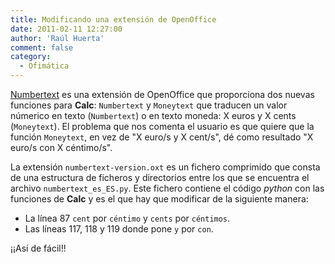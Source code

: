 ```yaml
---
title: Modificando una extensión de OpenOffice
date: 2011-02-11 12:27:00
author: 'Raúl Huerta'
comment: false
category:
  - Ofimática
---
```


[Numbertext](https://extensions.openoffice.org/en/project/numbertext) es una extensión de OpenOffice que proporciona dos nuevas funciones para **Calc**: `Numbertext` y `Moneytext` que traducen un valor númerico en texto (`Numbertext`) o en texto moneda: X euros y X cents (`Moneytext`). El problema que nos comenta el usuario es que quiere que la función `Moneytext`, en vez de "X euro/s y X cent/s", dé como resultado "X euro/s con X céntimo/s".

<!-- more -->

La extensión `numbertext-version.oxt` es un fichero comprimido que consta de una estructura de ficheros y directorios entre los que se encuentra el archivo `numbertext_es_ES.py`. Este fichero contiene el código _python_ con las funciones de **Calc** y es el que hay que modificar de la siguiente manera:

- La línea 87 `cent` por `céntimo` y `cents` por `céntimos`.
- Las líneas 117, 118 y 119 donde pone `y` por `con`.

¡¡Así de fácil!!
